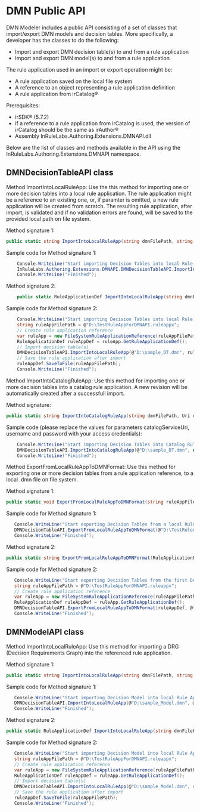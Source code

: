 # DMN Public API 

DMN Modeler includes a public API consisting of a set of classes that import/export DMN models and decision tables.  More specifically, a developer has the classes to do the following:
-  Import and export DMN decision table(s) to and from a rule application
-  Import and export DMN model(s) to and from a rule application

The rule application used in an import or export operation might be:
- A rule application saved on the local file system
- A reference to an object representing a rule application definition
- A rule application from irCatalog®

Prerequisites:
-  irSDK® (5.7.2)
-  if a reference to a rule application from irCatalog is used, the version of irCatalog should be the same as irAuthor®
-  Assembly InRuleLabs.Authoring.Extensions.DMNAPI.dll

Below are the list of classes and methods available in the API using the InRuleLabs.Authoring.Extensions.DMNAPI namespace.

## DMNDecisionTableAPI class

Method ImportIntoLocalRuleApp: Use the this method for importing one or more decision tables into a local rule application. The rule application might be a reference to an existing one, or, if paramter is omitted, a new rule application will be created from scratch. The resulting rule application, after import, is validated and if no validation errors are found, will be saved to the provided local path on file system.

Method signature 1:

```C#
public static string ImportIntoLocalRuleApp(string dmnFilePath, string ruleAppFilePath)
```

Sample code for Method signature 1:
```C#
    Console.WriteLine("Start importing Decision Tables into local Rule Application...");
    InRuleLabs.Authoring.Extensions.DMNAPI.DMNDecisionTableAPI.ImportIntoLocalRuleApp(@"D:\sample_DT.dmn", @"D:\TestRuleAppForDMNAPI.ruleappx");
    Console.WriteLine("Finished");
```

Method signature 2:
```C#
    public static RuleApplicationDef ImportIntoLocalRuleApp(string dmnFilePath, RuleApplicationDef ruleAppDef)
```

Sample code for Method signature 2:
```C#
    Console.WriteLine("Start importing Decision Tables into local Rule Application...");
    string ruleAppFilePath = @"D:\TestRuleAppForDMNAPI.ruleappx";
    // Create rule application reference
    var ruleApp = new FileSystemRuleApplicationReference(ruleAppFilePath);
    RuleApplicationDef ruleAppDef = ruleApp.GetRuleApplicationDef();
    // Import decision table(s)
    DMNDecisionTableAPI.ImportIntoLocalRuleApp(@"D:\sample_DT.dmn", ruleAppDef);
    // Save the rule application after import
    ruleAppDef.SaveToFile(ruleAppFilePath);
    Console.WriteLine("Finished");
```
Method ImportIntoCatalogRuleApp: Use this method for importing one or more decision tables into a catalog rule application. A new revision will be automatically created after a successfull import.

Method signature:

```C#
public static string ImportIntoCatalogRuleApp(string dmnFilePath, Uri catalogServiceUri, string username, string password, string ruleAppNameInCatalog)
```

Sample code (please replace the values for parameters catalogServiceUri, username and password with your access credentials):
```C#
    Console.WriteLine("Start importing Decision Tables into Catalog Rule Application...");
    DMNDecisionTableAPI.ImportIntoCatalogRuleApp(@"D:\sample_DT.dmn", new Uri("YOUR_SERVICE_URI_FOR_THE_CATALOG"), "username", "password", "MortgageLendingKit");
    Console.WriteLine("Finished");
```

Method ExportFromLocalRuleAppToDMNFormat: Use this method for exporting one or more decision tables from a rule application reference, to a local .dmn file on file system.

Method signature 1:

```C#
public static void ExportFromLocalRuleAppToDMNFormat(string ruleAppFilePath, string dmnDirectoryFilePath, string decisionTableName)
```

Sample code for Method signature 1:
```C#
   Console.WriteLine("Start exporting Decision Tables from a local Rule Application...");
   DMNDecisionTableAPI.ExportFromLocalRuleAppToDMNFormat(@"D:\TestRuleAppForDMNAPI.ruleappx", @"D:\", "WhatToWear");
   Console.WriteLine("Finished");
```

Method signature 2:

```C#
public static string ExportFromLocalRuleAppToDMNFormat(RuleApplicationDef ruleAppDef, string dmnDirectoryLocation, InRule.Repository.Decisions.DecisionDef decDef = null, RuleSetDef decRuleSetDef = null, DecisionTableDef dtDef = null)
```

Sample code for Method signature 2:
```C#
   Console.WriteLine("Start exporting Decision Tables from the first Decisions node of a local Rule Application...");
   string ruleAppFilePath = @"D:\TestRuleAppForDMNAPI.ruleappx";
   // Create rule application reference
   var ruleApp = new FileSystemRuleApplicationReference(ruleAppFilePath);
   RuleApplicationDef ruleAppDef = ruleApp.GetRuleApplicationDef();
   DMNDecisionTableAPI.ExportFromLocalRuleAppToDMNFormat(ruleAppDef, @"D:\", ruleAppDef.Decisions[0]);
   Console.WriteLine("Finished");
```

## DMNModelAPI class

Method ImportIntoLocalRuleApp: Use this method for importing a DRG (Decision Requirements Graph) into the referenced rule application.

Method signature 1:

```C#
public static string ImportIntoLocalRuleApp(string dmnFilePath, string ruleAppFilePath)
```

Sample code for Method signature 1:
```C#
   Console.WriteLine("Start importing Decision Model into local Rule Application...");
   DMNDecisionTableAPI.ImportIntoLocalRuleApp(@"D:\sample_Model.dmn", @"D:\TestRuleAppForDMNAPI.ruleappx");
   Console.WriteLine("Finished");
```

Method signature 2:

```C#
public static RuleApplicationDef ImportIntoLocalRuleApp(string dmnFilePath, RuleApplicationDef ruleAppDef)
```

Sample code for Method signature 2:
```C#
   Console.WriteLine("Start importing Decision Model into local Rule Application...");
   string ruleAppFilePath = @"D:\TestRuleAppForDMNAPI.ruleappx";
   // Create rule application reference
   var ruleApp = new FileSystemRuleApplicationReference(ruleAppFilePath);
   RuleApplicationDef ruleAppDef = ruleApp.GetRuleApplicationDef();
   // Import decision table(s)
   DMNDecisionTableAPI.ImportIntoLocalRuleApp(@"D:\sample_Model.dmn", ruleAppDef);
   // Save the rule application after import
   ruleAppDef.SaveToFile(ruleAppFilePath);
   Console.WriteLine("Finished");
```
